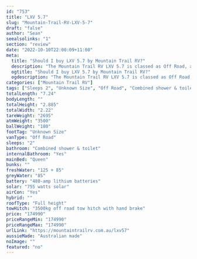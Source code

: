 ```yaml
---
id: "753"
title: "LXV 5.7"
slug: "Mountain-Trail-RV-LXV-5-7"
draft: "false"
author: "Sean"
seealsolinks: "1"
section: "review"
date: "2022-10-10T22:00:09+11:00"
meta:
  title: "Should I buy LXV 5.7 by Mountain Trail RV?"
  description: "The Mountain Trail RV LXV 5.7 is classed as Off Road, and sleeps 2 people. It is Australian made and comes in at Unknown Size. It generally has Combined shower & toilet."
  ogtitle: "Should I buy LXV 5.7 by Mountain Trail RV?"
  ogdescription: "The Mountain Trail RV LXV 5.7 is classed as Off Road, and sleeps 2 people. It is Australian made and comes in at Unknown Size. It generally has Combined shower & toilet."
categories: ["Mountain Trail RV"]
tags: ["Sleeps 2", "Unknown Size", "Off Road", "Combined shower & toilet", "Full height", "Over 100k"]
totalLength: "7.24"
bodyLength: ""
totalHeight: "2.885"
totalWidth: "2.22"
tareWeight: "2695"
atmWeight: "3500"
ballWeight: "180"
footTag: "Unknown Size"
vanType: "Off Road"
sleeps: "2"
bathroom: "Combined shower & toilet"
internalBathroom: "Yes"
mainBed: "Queen"
bunks: ""
freshWater: "125 + 85"
greyWater: "85"
battery: "480-amp lithium batteries"
solar: "755 watts solar"
airCon: "Yes"
hybrid: ""
roofType: "Full height"
towHitch: "3500kg off road tow hitch with hand brake"
price: "174990"
priceRangeMin: "174990"
priceRangeMax: "174990"
urlLink: "https://mountaintrailrv.com.au/lxv57"
aussieMade: "Australian made"
noImage: ""
featured: "no"
---
```

